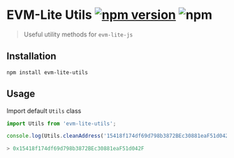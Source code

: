 # EVM-Lite Utils [![npm version](https://badge.fury.io/js/evm-lite-utils.svg)](https://badge.fury.io/js/evm-lite-utils) ![npm](https://img.shields.io/npm/dm/evm-lite-utils.svg)

> Useful utility methods for `evm-lite-js`

## Installation

```
npm install evm-lite-utils
```

## Usage

Import default `Utils` class

```javascript
import Utils from 'evm-lite-utils';

console.log(Utils.cleanAddress('15418f174df69d798b3872BEc30881eaF51d042F'));

> 0x15418f174df69d798b3872BEc30881eaF51d042F
```
